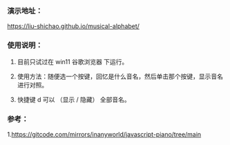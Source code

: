 ### 演示地址：

https://liu-shichao.github.io/musical-alphabet/

### 使用说明：

1. 目前只试过在 win11 谷歌浏览器 下运行。

2. 使用方法：随便选一个按键，回忆是什么音名，然后单击那个按键，显示音名进行对照。

3. 快捷键 d 可以 （显示 / 隐藏） 全部音名。


### 参考：
1.https://gitcode.com/mirrors/inanyworld/javascript-piano/tree/main